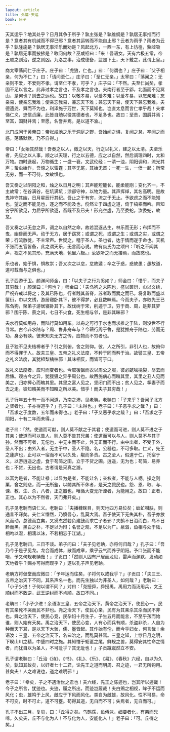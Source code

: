 ```yaml
---
layout: article
title: 外篇·天运
book: 庄子
---
```


天其运乎？地其处乎？日月其争于所乎？孰主张是？孰维纲是？孰居无事推而行是？意者其有机缄而不得已邪？意者其运转而不能自止邪？云者为雨乎？雨者为云乎？孰隆施是？孰居无事淫乐而劝是？风起北方，一西一东，有上彷徨，孰嘘吸是？孰居无事而披拂是？敢问何故？巫咸袑曰：「来！吾语女。天有六极五常，帝王顺之则治，逆之则凶。九洛之事，治成德备，监照下土，天下戴之，此谓上皇。」

商太宰荡问仁于庄子。庄子曰：「虎狼，仁也。」曰：「何谓也？」庄子曰：「父子相亲，何为不仁？」曰：「请问至仁。」庄子曰：「至仁无亲。」太宰曰：「荡闻之：无亲则不爱，不爱则不孝。谓至仁不孝，可乎？」庄子曰：「不然。夫至仁尚矣，孝固不足以言之。此非过孝之言也，不及孝之言也。夫南行者至于郢，北面而不见冥山，是何也？则去之远也。故曰：以敬孝易，以爱孝难；以爱孝易，以忘亲难；忘亲易，使亲忘我难；使亲忘我易，兼忘天下难；兼忘天下易，使天下兼忘我难。夫德遗尧、舜而不为也，利泽施于万世，天下莫知也，岂直太息而言仁孝乎哉！夫孝悌仁义，忠信贞廉，此皆自勉以役其德者也，不足多也。故曰：至贵，国爵并焉；至富，国财并焉；至愿，名誉并焉。是以道不渝。」

北门成问于黄帝曰：帝张咸池之乐于洞庭之野，吾始闻之惧，复闻之怠，卒闻之而惑，荡荡默默，乃不自得。」

帝曰：「女殆其然哉！吾奏之以人，徵之以天，行之以礼义，建之以太清。夫至乐者，先应之以人事，顺之以天理，行之以五德，应之以自然，然后调理四时，太和万物。四时迭起，万物循生；一盛一衰，文武伦经；一清一浊，阴阳调和，流光其声；蛰虫始作，吾惊之以雷霆；其卒无尾，其始无首；一死一生，一偾一起；所常无穷，而一不可待。女故惧也。

吾又奏之以阴阳之和，烛之以日月之明；其声能短能长，能柔能刚；变化齐一，不主故常；在谷满谷，在坑满坑；涂郤守神，以物为量。其声挥绰，其名高明。是故鬼神守其幽，日月星辰行其纪。吾止之于有穷，流之于无止。予欲虑之而不能知也，望之而不能见也，逐之而不能及也，傥然立于四虚之道，倚于槁梧而吟。目知穷乎所欲见，力屈乎所欲逐，吾既不及已夫！形充空虚，乃至委蛇。汝委蛇，故怠。

吾又奏之以无怠之声，调之以自然之命，故若混逐丛生，林乐而无形；布挥而不曳，幽昏而无声。动于无方，居于窈冥；或谓之死，或谓之生；或谓之实，或谓之荣；行流散徙，不主常声。世疑之，稽于圣人。圣也者，达于情而遂于命也。天机不张而五官皆备，此之谓天乐，无言而心说。故有焱氏为之颂曰：『听之不闻其声，视之不见其形，充满天地，苞里六极。』汝欲听之而无接焉，而故惑也。

乐也者，始于惧，惧故祟；吾又次之以怠，怠故遁；卒之于惑，惑故愚；愚故道，道可载而与之俱也。」

孔子西游于卫。颜渊问师金，曰：「以夫子之行为奚如？」师金曰：「惜乎，而夫子其穷哉！」颜渊曰：「何也？」师金曰：「夫刍狗之未陈也，盛以箧衍，巾以文绣，尸祝齐戒以将之；及其已陈也，行者践其首脊，苏者取而爨之而已。将复取而盛以箧衍，巾以文绣，游居寝卧其下，彼不得梦，必且数眯焉。今而夫子，亦取先王已陈刍狗，聚弟子游居寝卧其下。故伐树于宋，削迹于卫，穷于商、周，是非其梦邪？围于陈、蔡之间，七日不火食，死生相与邻，是非其眯邪？

夫水行莫如用舟，而陆行莫如用车。以舟之可行于水也而求推之于陆，则没世不行寻常。古今非水陆与？周、鲁非舟车与？今蕲行周于鲁，是犹推舟于陆也，劳而无功，身必有殃。彼未知夫无方之传，应物而不穷者也。

且子独不见夫桔槔者乎？引之则俯，舍之则仰。彼，人之所引，非引人也，故俯仰而不得罪于人。故夫三皇、五帝之礼义法度，不矜于同而矜于治。故譬三皇、五帝之礼义法度，其犹柤梨橘柚邪！其味相反，而皆可于口。

故礼义法度者，应时而变者也。今取猨狙而衣以周公之服，彼必齕啮挽裂，尽去而后慊。观古今之异，犹猨狙之异乎周公也。故西施病心而矉其里，其里之丑人见而美之，归亦捧心而矉其里。其里之富人见之，坚闭门而不出；贫人见之，挈妻子而去之走。彼知矉美而不知矉之所以美。惜乎！而夫子其穷哉！」

孔子行年五十有一而不闻道，乃南之沛，见老聃。老聃曰：「子来乎？吾闻子北方之贤者也，子亦得道乎？」孔子曰：「未得也。」老子曰：「子恶乎求之哉？」曰：「吾求之于度数，五年而未得也。」老子曰：「子又恶乎求之哉？」曰：「吾求之于阴阳，十有二年而未得。」

老子曰：「然。使道而可献，则人莫不献之于其君；使道而可进，则人莫不进之于其亲；使道而可以告人，则人莫不告其兄弟；使道而可以与人，则人莫不与其子孙。然而不可者，无佗也，中无主而不止，外无正而不行。由中出者，不受于外，圣人不出；由外入者，无主于中，圣人不隐。名，公器也，不可多取。仁义，先王之蘧庐也，止可以一宿而不可以久处，觏而多责。古之至人，假道于仁，托宿于义，以游逍遥之虚，食于苟简之田，立于不贷之圃。逍遥，无为也；苟简，易养也；不贷，无出也。古者谓是采真之游。

以富为是者，不能让禄；以显为是者，不能让名；亲权者，不能与人柄。操之则栗，舍之则悲，而一无所鉴，以闚其所不休者，是天之戮民也。怨、恩、取、与、谏、教、生、杀，八者，正之器也，唯循大变无所湮者，为能用之。故曰：正者，正也。其心以为不然者，天门弗开矣。」

孔子见老聃而语仁义。老聃曰：「夫播穅眯目，则天地四方易位矣；蚊虻噆肤，则通昔不寐矣。夫仁义憯然，乃愤吾心，乱莫大焉。吾子使天下无失其朴，吾子亦放风而动，总德而立矣，又奚杰然若负建鼓而求亡子者邪？夫鹄不日浴而白，乌不日黔而黑。黑白之朴，不足以为辩；名誉之观，不足以为广。泉涸，鱼相与处于陆，相呴以湿，相濡以沫，不若相忘于江湖。」

孔子见老聃归，三日不谈。弟子问曰：「夫子见老聃，亦将何归哉？」孔子曰：「吾乃今于是乎见龙。龙合而成体，散而成章，乘乎云气而养乎阴阳。予口张而不能嗋，予又何规老聃哉！」子贡曰：「然则人固有尸居而龙见，雷声而渊默，发动如天地者乎？赐亦可得而观乎？」遂以孔子声见老聃。

老聃方将倨堂而应微曰：「予年运而往矣，子将何以戒我乎？」子贡曰：「夫三王、五帝之治天下不同，其系声名一也。而先生独以为非圣人，如何哉？」老聃曰：「小子少进！子何以谓不同？」对曰：「尧授舜，舜授禹，禹用力而汤用兵，文王顺纣而不敢逆，武王逆纣而不肯顺，故曰不同。」

老聃曰：「小子少进！余语汝三皇、五帝之治天下。黄帝之治天下，使民心一，民有其亲死不哭而民不非也。尧之治天下，使民心亲，民有为其亲杀其杀而民不非也。舜之治天下，使民心竞，民孕妇十月生子，子生五月而能言，不至乎孩而始谁，则人始有夭矣。禹之治天下，使民心变，人有心而兵有顺，杀盗非杀，人自为种而天下耳，是以天下大骇，儒、墨皆起。其作始有伦，而今乎妇女，何言哉！余语汝：三皇、五帝之治天下，名曰治之，而乱莫甚焉。三皇之知，上悖日月之明，下睽山川之精，中堕四时之施。其知憯于蛎虿之尾，鲜规之兽，莫得安其性命之情者，而犹自以为圣人，不可耻乎？其无耻也！」子贡蹴蹴然立不安。

孔子谓老聃曰：「丘治《诗》、《书》、《礼》、《乐》、《易》、《春秋》六经，自以为久矣，孰知其故矣，以奸者七十二君，论先王之道而明周、召之迹，一君无所钩用。甚矣夫！人之难说也，道之难明邪！」

老子曰：「幸矣，子之不遇治世之君也！夫六经，先王之陈迹也，岂其所以迹哉！今子之所言，犹迹也。夫迹，履之所出，而迹岂履哉！夫白鶂之相视，眸子不运而风化；虫，雄鸣于上风，雌应于下风而风化。类自为雌雄，故风化。性不可易，命不可变，时不可止，道不可壅。苟得其道，无自而不可；失焉者，无自而可。」

孔子不出三月，复见，曰：「丘得之矣。乌鹊孺，鱼傅沫，细要者化，有弟而兄啼。久矣夫，丘不与化为人！不与化为人，安能化人！」老子曰：「可。丘得之矣。」

